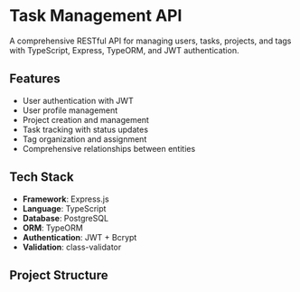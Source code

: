 # Task Management API

A comprehensive RESTful API for managing users, tasks, projects, and tags with TypeScript, Express, TypeORM, and JWT authentication.

## Features

- User authentication with JWT
- User profile management
- Project creation and management
- Task tracking with status updates
- Tag organization and assignment
- Comprehensive relationships between entities

## Tech Stack

- **Framework**: Express.js
- **Language**: TypeScript
- **Database**: PostgreSQL
- **ORM**: TypeORM
- **Authentication**: JWT + Bcrypt
- **Validation**: class-validator

## Project Structure

